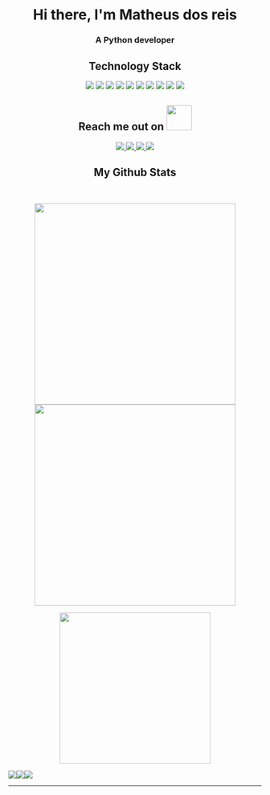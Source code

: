 <div  align="center">
<h1>Hi there, I'm Matheus dos reis</h1>
<h3>A Python developer</h3>
  
</div>

<h2 align="center">Technology Stack</h2>

<p align="center">
  <img src="https://img.shields.io/badge/-Python-191970?style=flat-square&logo=python"/>
  <img src="https://img.shields.io/badge/-JavaScript-black?style=flat-square&logo=javascript"/>
  <img src="https://img.shields.io/badge/-Django-228B22?style=flat-square&logo=django"/>
  <img src="https://img.shields.io/badge/-HTML5-FF4500?style=flat-square&logo=html5&logoColor=white"/>
  <img src="https://img.shields.io/badge/-CSS3-191970?style=flat-square&logo=css3"/>
  <img src="https://img.shields.io/badge/-Docker-black?style=flat-square&logo=docker"/>
  <img src="https://img.shields.io/badge/-PostgreSQL-black?style=flat-square&logo=postgresql"/>
  <img src="https://img.shields.io/badge/-MySQL-black?style=flat-square&logo=mysql"/>
  <img src="https://img.shields.io/badge/-Git-black?style=flat-square&logo=git"/>
  <img src="https://img.shields.io/badge/-GitHub-black?style=flat-square&logo=github"/>
</p>

<h2 align="center">Reach me out on <img src="https://media0.giphy.com/media/jqNPzdTTxQfOgOqpO4/source.gif" width="50"></h2>

<p align="center">
<a href="mailto: matheusdosreis9@gmail.com">
 <img src="https://img.shields.io/badge/-matheusdosreis9@gmail.com-c14438?style=flat-square&logo=Gmail&logoColor=white&link=mailto:matheusdosreis9@gmail.com"/>
</a>
<a href="https://www.linkedin.com/in/matheus-dos-reis-08b74b1a4/">
 <img src="https://img.shields.io/badge/-Reis-blue?style=flat-square&logo=Linkedin&logoColor=white&link=https://www.linkedin.com/in/matheus-dos-reis-08b74b1a4/"/>
</a>
 <a href="https://matheusdosreislp.netlify.app/">
 <img src="https://img.shields.io/badge/-Resume-blue?style=flat-square&logo=Netlify&logoColor=white&link=https://matheusdosreislp.netlify.app/"/>
</a>
<a href="https://codepen.io/reis567">
 <img src="https://img.shields.io/badge/-Codepen-blue?style=flat-square&logo=Codepen&logoColor=white&link=https://codepen.io/reis567"/>
</a>
</p>



  

<h2 align="center">
  My Github Stats
</h2>
 
<br>

<p align = "center">
  <img width="400px" src = "https://github-readme-stats.vercel.app/api?username=Reis567&show_icons=true&theme=tokyonight">
  <img width="400px"  src="https://github-readme-streak-stats.herokuapp.com/?user=Reis567&theme=tokyonight&hide_border=true" />
</p>

<p align = "center">
 
  <img width="300px" src = "https://github-readme-stats.vercel.app/api/top-langs/?username=Reis567&theme=tokyonight&layout=compact">
</p> 

<div  align="center" style="display:flex">
   <img src="https://badges.pufler.dev/visits/ritik307/Reis567"/> 
 <img src="https://badges.pufler.dev/repos/Reis567"/>
 <img src="https://badges.pufler.dev/commits/monthly/Reis567" />
</div>

<hr>
